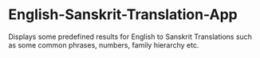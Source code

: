 # English-Sanskrit-Translation-App
Displays some predefined results for English to Sanskrit Translations such as some common phrases, numbers, family hierarchy etc.
